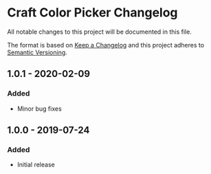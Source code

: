 # Craft Color Picker Changelog

All notable changes to this project will be documented in this file.

The format is based on [Keep a Changelog](http://keepachangelog.com/) and this project adheres to [Semantic Versioning](http://semver.org/).

## 1.0.1 - 2020-02-09
### Added
- Minor bug fixes

## 1.0.0 - 2019-07-24
### Added
- Initial release
